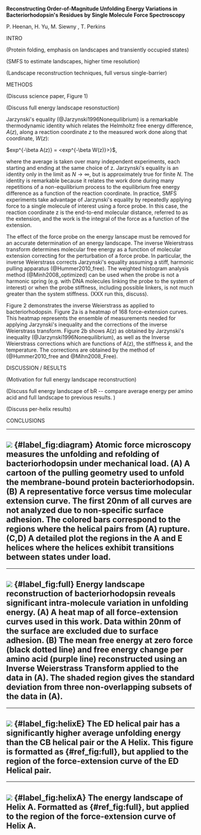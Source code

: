 **Reconstructing Order-of-Magnitude Unfolding Energy Variations in Bacteriorhodopsin's Residues by Single Molecule Force Spectroscopy**

P. Heenan, H. Yu, M. Siewny , T. Perkins


INTRO

(Protein folding, emphasis on landscapes and transiently occupied states)

(SMFS to estimate landscapes, higher time resolution)

(Landscape reconstruction techniques, full versus single-barrier)

METHODS

(Discuss science paper, Figure 1)

(Discuss full energy landscape resonstuction)

Jarzynski's equality (@Jarzynski1996Nonequilibrium) is a remarkable thermodynamic identity which relates the Helmholtz free energy difference, $A(z)$, along a reaction coordinate $z$ to the measured work done along that coordinate, $W(z)$:

$exp^{-\beta A(z)} = <exp^{-\beta W(z)}>}$,

where the average is taken over many independent experiments, each starting and ending at the same choice of z. Jarzynski's equality is an identity only in the limit as $N \rightarrow \infty$, but is approximately true for finite $N$. The identity is remarkable because it relates the work done during many repetitions of a non-equilibrium process to the equilibrium free energy difference as a function of the reaction coordinate. In practice, SMFS experiments take advantage of Jarzynski's equality by repeatedly applying force to a single molecule of interest using a force probe. In this case, the reaction coordinate z is the end-to-end molecular distance, referred to as the extension, and the work is the integral of the force as a function of the extension.

The effect of the force probe on the energy lanscape must be removed for an accurate determination of an energy landscape. The inverse Weierstrass transform determines molecular free energy as a function of molecular extension correcting for the perturbation of a force probe. In particular, the inverse Weierstrass corrects Jarzynski's equality assuming a stiff, harmonic pulling apparatus (@Hummer2010_free). The weighted histogram analysis method (@Minh2008_optimized) can be used when the probe is not a harmonic spring (e.g. with DNA molecules linking the probe to the system of interest) or when the probe stiffness, including possible linkers, is not much greater than the system stiffness. (XXX run this, discuss).

Figure 2 demonstrates the inverse Weierstrass as applied to bacteriorhodopsin. Figure 2a is a heatmap of 168 force-extension curves. This heatmap represents the ensemble of measurements needed for applying Jarzynski's inequality and the corrections of the inverse Weierstrass transform. Figure 2b shows A(z) as obtained by Jarzynski's inequality (@Jarzynski1996Nonequilibrium), as well as the Inverse Weierstrass corrections which are functions of A(z), the stiffness $k$, and the temperature. The corrections are obtained by the method of (@Hummer2010_free and @Mihn2008_Free).

DISCUSSION / RESULTS

(Motivation for full energy landscape reconstruction) 

(Discuss full energy landscape of bR -- compare average energy per amino acid and full landscape to previous results. )

(Discuss per-helix results)

CONCLUSIONS 


----
![](./Figures/diagram.png)
{#label_fig:diagram} Atomic force microscopy measures the unfolding and refolding of bacteriorhodopsin under mechanical load. **(A)** A cartoon of the pulling geometry used to unfold the membrane-bound protein bacteriorhodopsin. **(B)** A representative force versus time molecular extension curve. The first 20nm of all curves are not analyzed due to non-specific surface adhesion. The colored bars correspond to the regions where the helical pairs from (A) rupture. **(C,D)** A detailed plot the regions in the A and E helices where the helices exhibit transitions between states under load. 
----

----
![](./Figures/landscape0_Full_(no_adhesion).png)
{#label_fig:full} Energy landscape reconstruction of bacteriorhodopsin reveals significant intra-molecule variation in unfolding energy.  **(A)** A heat map of all force-extension curves used in this work. Data within 20nm of the surface are excluded due to surface adhesion. **(B)** The mean free energy at zero force (black dotted line) and free energy change per amino acid (purple line) reconstructed using an Inverse Weierstrass Transform applied to the data in (A).  The shaded region gives the standard deviation from three non-overlapping subsets of the data in (A). 
----

----
![](./Figures/landscape1_Helix_E.png)
{#label_fig:helixE} The ED helical pair has a significantly higher average unfolding energy than the CB helical pair or the A Helix. This figure is formatted as {#ref_fig:full}, but applied to the region of the force-extension curve of the ED Helical pair.
----

----
![](./Figures/landscape2_Helix_A.png)
{#label_fig:helixA} The energy landscape of Helix A. Formatted as {#ref_fig:full}, but applied to the region of the force-extension curve of Helix A.
----

